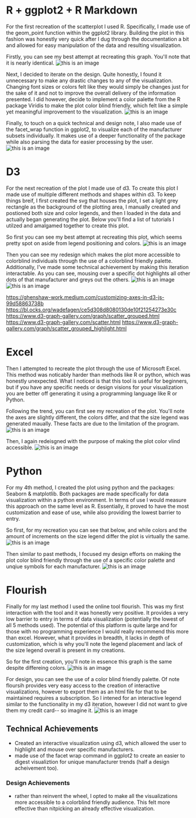 
# R + ggplot2 + R Markdown

For the first recreation of the scatterplot I used R. Specifically, I made use of the geom_point function within the ggplot2 library.
Building the plot in this fashion was honestly very quick after I dug through the documentation a bit and allowed for easy manipulation of the data and resulting visualization.

Firstly, you can see my best attempt at recreating this graph. You'll note that it is nearly identical.
![this is an image](https://github.com/njtourtillott/a2-DataVis-5ways/blob/main/img/r%20plot.png)

Next, I decided to iterate on the design. Quite honestly, I found it unnecessary to make any drastic changes to any of the visualization. Changing font sizes or colors felt like they would simply be changes just for the sake of it and not to improve the overall delivery of the information presented. I did however, decide to implement a color palette from the R package Viridis to make the plot color blind friendly, which felt like a simple yet meaningful improvement to the visualization.
![this is an image](https://github.com/njtourtillott/a2-DataVis-5ways/blob/main/img/r%20plot%202.png)

Finally, to touch on a quick technical and design note, I also made use of the facet_wrap function in ggplot2, to visualize each of the manufacturer subsets individually. It makes use of a deeper functionality of the package while also parsing the data for easier processing by the user.
![this is an image](https://github.com/njtourtillott/a2-DataVis-5ways/blob/main/img/rplot3.png)



# D3

For the next recreation of the plot I made use of d3. To create this plot I made use of multiple different methods and shapes within d3. To keep things breif, I first created the svg that houses the plot, I set a light grey rectangle as the background of the plotting area, I manually created and postioned both size and color legends, and then I loaded in the data and actually began generating the plot. Below you'll find a list of tutorials I utilzed and amalgamed together to create this plot.

So first you can see my best attempt at recreating this plot, which seems pretty spot on aside from legend positioning and colors.
![this is an image](https://github.com/njtourtillott/a2-DataVis-5ways/blob/main/img/Screen%20Shot%202022-02-11%20at%202.38.23%20PM.png)

Then you can see my redesign which makes the plot more accessible to colorblind individuals through the use of a colorblind friendly palette. Additionally, I've made some technical achievement by making this iteration interactable. As you can see, mousing over a specific dot highlights all other dots of that manufacturer and greys out the others.
![this is an image](https://github.com/njtourtillott/a2-DataVis-5ways/blob/main/img/Screen%20Shot%202022-02-11%20at%202.38.31%20PM.png)
![this is an image](https://github.com/njtourtillott/a2-DataVis-5ways/blob/main/img/Screen%20Shot%202022-02-11%20at%202.38.38%20PM.png)

https://ghenshaw-work.medium.com/customizing-axes-in-d3-js-99d58863738b
https://bl.ocks.org/wadefagen/ce5d308d8080130de10f21254273e30c
https://www.d3-graph-gallery.com/graph/scatter_grouped.html
https://www.d3-graph-gallery.com/scatter.html
https://www.d3-graph-gallery.com/graph/scatter_grouped_highlight.html

# Excel

Then I attempted to recreate the plot through the use of Microsoft Excel. This method was noticably harder than methods like R or python, which was honestly unexpected. What I noticed is that this tool is useful for beginners, but if you have any specific needs or design visions for your visualization you are better off generating it using a programming language like R or Python.

Following the trend, you can first see my recreation of the plot. You'll note the axes are slightly different, the colors differ, and that the size legend was generated maually. These facts are due to the limitation of the program.
![this is an image](https://github.com/njtourtillott/a2-DataVis-5ways/blob/main/img/Screen%20Shot%202022-02-11%20at%202.33.36%20PM.png)

Then, I again redeisgned with the purpose of making the plot color vlind accessible.
![this is an image](https://github.com/njtourtillott/a2-DataVis-5ways/blob/main/img/Screen%20Shot%202022-02-11%20at%202.33.47%20PM.png)


# Python

For my 4th method, I created the plot using python and the packages: Seaborn & matplotlib. Both packages are made specifically for data visualization within a python environment. In terms of use I would measure this approach on the same level as R. Essentially, it proved to have the most customization and ease of use, while also providing the lowest barrier to entry. 

So first, for my recreation you can see that below, and while colors and the amount of increments on the size legend differ the plot is virtually the same.
![this is an image](https://github.com/njtourtillott/a2-DataVis-5ways/blob/main/img/seaborn%20plot%201.png)

Then similar to past methods, I focused my design efforts on making the plot color blind friendly through the use of a specific color palette and unqiue symbols for each manufacturer.
![this is an image](https://github.com/njtourtillott/a2-DataVis-5ways/blob/main/img/seaborn%20plot%202.png)


# Flourish

Finally for my last method I used the online tool flourish. This was my first interaction with the tool and it was honestly very positive. It provides a very low barrier to entry in terms of data visualization (potentially the lowest of all 5 methods used). The potential of this platform is quite large and for those with no programming experience I would really recommend this more than excel. However, what it provides in breadth, it lacks in depth of customization, which is why you'll note the legend placement and lack of the size legend overall is present in my creations.

So for the first creation, you'll note in essence this graph is the same despite differeing colors.
![this is an image](https://github.com/njtourtillott/a2-DataVis-5ways/blob/main/img/Data%20Viz%20A2.png)

For design, you can see the use of a color blind friendly palette. Of note floursih provides very easy access to the creation of interactive visualizations, however to export them as an html file for that to be maintained requires a subscription. So I intened for an interactive legend similar to the functionality in my d3 iteration, however I did not want to give them my credit card-- so imagine it.
![this is an image](https://github.com/njtourtillott/a2-DataVis-5ways/blob/main/img/Data%20Viz%20A2-2.png)



## Technical Achievements
- Created an interactive visualization using d3, which allowed the user to highlight and mouse over specific manufacturers.
- made use of the facet wrap command in ggplot2 to create an easier to digest visualiztion for unique manufacturer trends (half a design acheivement too).

### Design Achievements
- rather than reinvent the wheel, I opted to make all the visualizations more accessible to a colorblind friendly audience. This felt more effective than nitpicking an already effective visualization.
